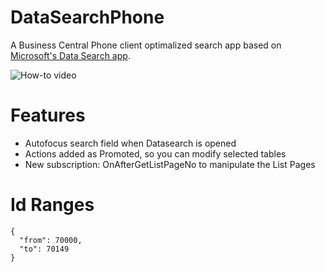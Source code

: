 # DataSearchPhone
A Business Central Phone client optimalized search app based on [Microsoft's Data Search app](https://learn.microsoft.com/en-us/dynamics365/business-central/ui-search-data).

![How-to video](https://github.com/finszterr/DataSearchPhone/blob/master/howto.gif)

# Features
- Autofocus search field when Datasearch is opened
- Actions added as Promoted, so you can modify selected tables
- New subscription: OnAfterGetListPageNo to manipulate the List Pages

# Id Ranges
    {
      "from": 70000,
      "to": 70149
    }
